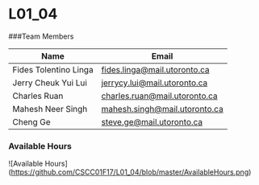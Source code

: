 # L01_04

###Team Members

| Name                  | Email                         |
| --------------------- | ----------------------------- |
| Fides Tolentino Linga | fides.linga@mail.utoronto.ca  |
| Jerry Cheuk Yui Lui   | jerrycy.lui@mail.utoronto.ca  |
| Charles Ruan          | charles.ruan@mail.utoronto.ca |
| Mahesh Neer Singh     | mahesh.singh@mail.utoronto.ca |
| Cheng Ge              | steve.ge@mail.utoronto.ca     |

### Available Hours

![Available Hours] (https://github.com/CSCC01F17/L01_04/blob/master/AvailableHours.png)